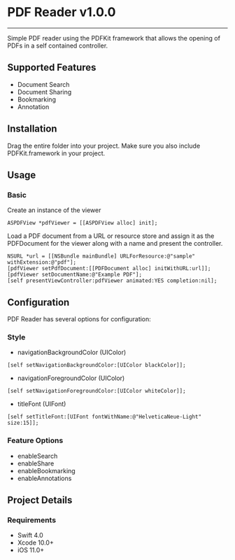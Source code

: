 #  PDF Reader v1.0.0
---

Simple PDF reader using the PDFKit framework that allows the opening of PDFs in a self contained controller.

## Supported Features

- Document Search
- Document Sharing
- Bookmarking
- Annotation

## Installation

Drag the entire <ASPDF> folder into your project. Make sure you also include PDFKit.framework in your project.

## Usage

### Basic 

Create an instance of the viewer

```objc
ASPDFView *pdfViewer = [[ASPDFView alloc] init];
```

Load a PDF document from a URL or resource store and assign it as the PDFDocument for the viewer along with a name and present the controller.

```objc
NSURL *url = [[NSBundle mainBundle] URLForResource:@"sample" withExtension:@"pdf"];
[pdfViewer setPdfDocument:[[PDFDocument alloc] initWithURL:url]];
[pdfViewer setDocumentName:@"Example PDF"];
[self presentViewController:pdfViewer animated:YES completion:nil];
```
## Configuration

PDF Reader has several options for configuration:

### Style

- navigationBackgroundColor (UIColor)
```objc
[self setNavigationBackgroundColor:[UIColor blackColor]];
```

- navigationForegroundColor (UIColor)
```objc
[self setNavigationForegroundColor:[UIColor whiteColor]];
```

- titleFont (UIFont)
```objc
[self setTitleFont:[UIFont fontWithName:@"HelveticaNeue-Light" size:15]];
```

### Feature Options
- enableSearch
- enableShare
- enableBookmarking
- enableAnnotations

## Project Details

### Requirements
* Swift 4.0
* Xcode 10.0+
* iOS 11.0+

